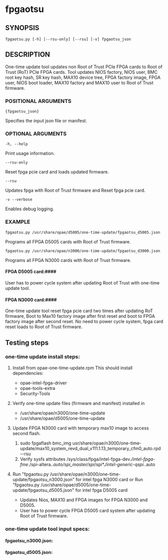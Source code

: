 # fpgaotsu #

## SYNOPSIS ##

`fpgaotsu.py [-h] [--rsu-only] [--rsu] [-v] fpgaotsu_json`

## DESCRIPTION ##
One-time update tool updates non Root of Trust PCIe FPGA cards to Root of Trust (RoT) PCIe FPGA cards. Tool updates NIOS factory, NIOS user, BMC root key hash, SR key hash, MAX10 device tree, FPGA factory image, FPGA user, NIOS boot loader, MAX10 factory and MAX10 user to Root of Trust firmware.


### POSITIONAL ARGUMENTS ###
`{fpgaotsu_json}`

Specifies the input json file or manifest.

### OPTIONAL ARGUMENTS ###
`-h, --help`

   Print usage information.

`--rsu-only`

  Reset fpga pcie card and loads updated firmware.

`--rsu`

  Updates fpga with Root of Trust firmware and Reset fpga pcie card.

  `-v --verbose`

  Enables debug logging.


### EXAMPLE ###

`fpgaotsu.py /usr/share/opae/d5005/one-time-update/fpgaotsu_d5005.json`

 Programs all FPGA D5005 cards with Root of Trust firmware.

`fpgaotsu.py /usr/share/opae/n3000/one-time-update/fpgaotsu_d3000.json`

 Programs all FPGA N3000 cards with Root of Trust firmware.

#### FPGA D5005 card:####
User has to power cycle system after updating Root of Trust with one-time update tool.

#### FPGA N3000 card:####
One-time update tool reset fpga pcie card two times after updating RoT firmware, Boot to Max10 factory image after first reset and boot to FPGA factory image after second reset.
No need to power cycle system, fpga card reset loads to Root of Trust firmware.


## Testing steps ##

### one-time update install steps: ###

   1. Install from opae-one-time-update.rpm
      This should install dependencies:
      * opae-intel-fpga-driver
      * opae-tools-extra
      * Security-Tools
   2. Verify one-time update files (firmware and manifest) installed in
      * /usr/share/opae/n3000/one-time-update
      * /usr/share/opae/d5005/one-time-update

   3. Update FPGA N3000 card with temporary max10 image to access second flash.
      1. sudo fpgaflash bmc_img usr/share/opae/n3000/one-time-update/max10_system_revd_dual_v111.1.13_temporary_cfm0_auto.rpd --rsu
      2. Verify sysfs attributes /sys/class/fpga/intel-fpga-dev.*/intel-fpga-fme.*/spi-altera.*.auto/spi_master/spi*/spi*.*/intel-generic-qspi.*.auto

   4. Run "fpgaotsu.py /usr/share/opae/n3000/one-time-update/fpgaotsu_n3000.json" for intel fpga N3000 card or 
      Run "fpgaotsu.py /usr/share/opae/d5005/one-time-update/fpgaotsu_d5005.json" for intel fpga D5005 card
      * Updates Nios, MAX10 and FPGA images for FPGA N3000 and D5005.
      * User has to power cycle FPGA D5005 card system after updating Root of Trust firmware.


### one-time update tool input specs: ###

#### fpgaotsu_n3000.json: ####

#### fpgaotsu_d5005.json: ####
